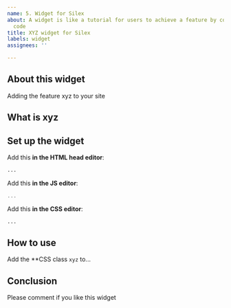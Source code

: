 ```yaml
---
name: 5. Widget for Silex
about: A widget is like a tutorial for users to achieve a feature by copy pasting
  code
title: XYZ widget for Silex
labels: widget
assignees: ''

---
```


## About this widget

Adding the feature xyz to your site

## What is xyz

## Set up the widget

Add this **in the HTML head editor**:

```html
...
```

Add this **in the JS editor**:

```js
...
```
Add this **in the CSS editor**:

```css
...
```

## How to use

Add the **CSS class `xyz` to...

## Conclusion

Please comment if you like this widget
